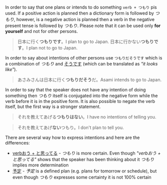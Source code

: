 In order to say that one plans or intends to do something `verb + つもり` pis used. If a positive action is planned then a dictionary form is followed by *つもり*, however, is a negative action is planned then a verb in the negative present tense is followed by *つもり*.
Please note that it can be used only **for yourself** and not for other persons.
>日本に行く**つもりです**。I plan to go to Japan.
>日本に行かない**つもりです**。I plan not to go to Japan.

In order to say about intentions of other persons use `つもりだそうです` which is a combination of *つもり* and [そうです](106) (which can be translated as *"it looks like"*).
>あさみさんは日本に行く**つもりだそう**だ。Asami intends to go to Japan.

In order to say that the speaker does not have any intention of doing something then *つもり* itself is conjugated into the negative form while the verb before it is in the positive form. It is also possible to negate the verb itself, but the first way is a stronger statement.
>それを教えてあげる**つもりはない**。I have no intentions of telling you.

>それを教えてあげ**ない**つもり。I don't plan to tell you.

There are several way how to express intentions and here are the differences:
- [verbおう + と思ってる](146) - *つもり* is more certain. Even though *"verbおう + と思ってる"* shows that the speaker has been thinking about it *つもり* implies more determination
- [予定](140) - *予定* is a defined plan (e.g. plans for tomorrow or schedule), but even though *つもり* expresses some certainty it is not 100% certain